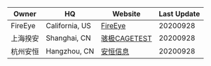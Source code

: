 Owner | HQ | Website | Last Update
--- | --- | --- | ---
FireEye | California, US | [FireEye](https://www.fireeye.com/) | 20200928
上海揆安 | Shanghai, CN | [骇极CAGETEST](https://www.cagetest.com/) | 20200928
杭州安恒 | Hangzhou, CN | [安恒信息](https://www.dbappsecurity.com.cn/) | 20200928
